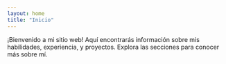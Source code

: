 ```yaml
---
layout: home
title: "Inicio"
---
```


¡Bienvenido a mi sitio web! Aquí encontrarás información sobre mis habilidades, experiencia, y proyectos. Explora las secciones para conocer más sobre mí.
